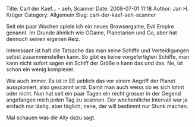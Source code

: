 Title: Carl der Kaef... - aeh, Scanner
Date: 2008-07-01 11:18
Author: Jan H. Krüger
Category: Allgemein
Slug: carl-der-kaef-aeh-scanner

Seit ein paar Wochen spiele ich ein neues Browsergame, Evil Empire
genannt. Im Grunde ähnlich wie OGame, Planetarion und Co, aber hat
dennoch seinen eigenen Reiz.  
  
Interessant ist halt die Tatsache das man seine Schiffe und
Verteidigungen selbst zusammenstellen kann. So gibt es keine
vorgefertigten Schiffe, man kann nicht sofort sagen ein Schiff der Größe
n kann das und das. Ne, ist schon ein wenig komplexer.  
  
Wie auch immer. Es ist in EE ueblich das vor einem Angriff der Planet
ausspioniert, also gescannt wird. Damit man auch weiss ob es sich lohnt
oder nicht. Nun hat seit ein paar Tagen ein recht grosser in der Gegend
angefangen mich jeden Tag zu scannen. Der wöchentliche Intervall war ja
einfach nur lästig, aber täglich, nene, der will bestimmt nur Stunk
machen.  
  
Mal schauen was die Ally dazu sagt.
